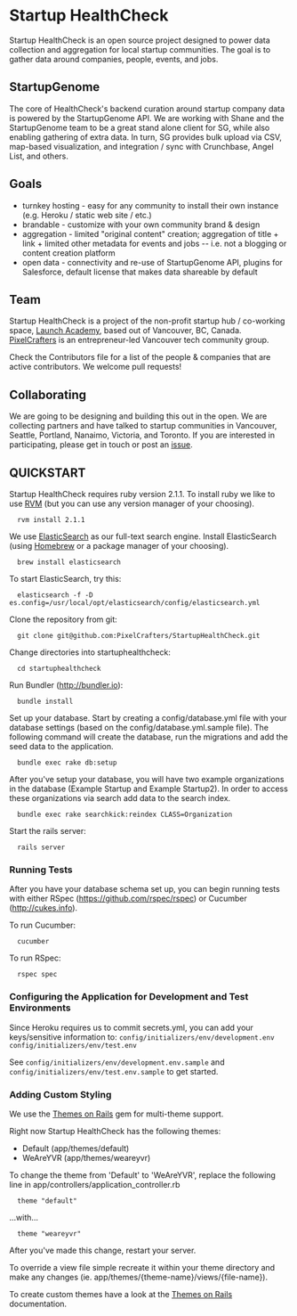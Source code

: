 # Startup HealthCheck

Startup HealthCheck is an open source project designed to power data collection and aggregation for local startup communities. The goal is to gather data around companies, people, events, and jobs.

## StartupGenome

The core of HealthCheck's backend curation around startup company data is powered by the StartupGenome API. We are working with Shane and the StartupGenome team to be a great stand alone client for SG, while also enabling gathering of extra data. In turn, SG provides bulk upload via CSV, map-based visualization, and integration / sync with Crunchbase, Angel List, and others.

## Goals

* turnkey hosting - easy for any community to install their own instance (e.g. Heroku / static web site / etc.)
* brandable - customize with your own community brand & design
* aggregation - limited "original content" creation; aggregation of title + link + limited other metadata for events and jobs -- i.e. not a blogging or content creation platform
* open data - connectivity and re-use of StartupGenome API, plugins for Salesforce, default license that makes data shareable by default


## Team

Startup HealthCheck is a project of the non-profit startup hub / co-working space, [Launch Academy](http://launchacademy.ca/), based out of Vancouver, BC, Canada. [PixelCrafters](http://www.pixelcrafters.ca) is an entrepreneur-led Vancouver tech community group.

Check the Contributors file for a list of the people & companies that are active contributors. We welcome pull requests!

## Collaborating

We are going to be designing and building this out in the open. We are collecting partners and have talked to startup communities in Vancouver, Seattle, Portland, Nanaimo, Victoria, and Toronto. If you are interested in participating, please get in touch or post an [issue](https://github.com/PixelCrafters/StartupHealthCheck/issues).


## QUICKSTART

Startup HealthCheck requires ruby version 2.1.1.
To install ruby we like to use [RVM](http://rvm.io/rvm/install) (but you can use any version manager of your choosing).
```
  rvm install 2.1.1
```

We use [ElasticSearch](http://www.elasticsearch.org/) as our full-text search engine.
Install ElasticSearch (using [Homebrew](http://brew.sh/) or a package manager of your choosing).
```
  brew install elasticsearch
```  

To start ElasticSearch, try this:
```
  elasticsearch -f -D es.config=/usr/local/opt/elasticsearch/config/elasticsearch.yml
```

Clone the repository from git:
```
  git clone git@github.com:PixelCrafters/StartupHealthCheck.git
```

Change directories into startuphealthcheck:
```
  cd startuphealthcheck
```  

Run Bundler (http://bundler.io):
```  
  bundle install
```  

Set up your database. 
Start by creating a config/database.yml file with your database settings (based on the config/database.yml.sample file). The following command will create the database, run the migrations and add the seed data to the application.
```
  bundle exec rake db:setup
```

After you've setup your database, you will have two example organizations in the database (Example Startup and Example Startup2). In order to access these organizations via search add data to the search index.
```
  bundle exec rake searchkick:reindex CLASS=Organization
```

Start the rails server:
```  
  rails server
```  

### Running Tests

  
After you have your database schema set up, you can begin running tests with either RSpec (https://github.com/rspec/rspec) or Cucumber (http://cukes.info).


To run Cucumber:
```
  cucumber
```

To run RSpec:
```
  rspec spec
```

### Configuring the Application for Development and Test Environments

Since Heroku requires us to commit secrets.yml, you can add your keys/sensitive information to: ```config/initializers/env/development.env```
```config/initializers/env/test.env``` 

See ```config/initializers/env/development.env.sample``` and ```config/initializers/env/test.env.sample``` to get started.

### Adding Custom Styling

We use the [Themes on Rails](https://github.com/yoolk/themes_on_rails) gem for multi-theme support.

Right now Startup HealthCheck has the following themes:
- Default (app/themes/default)
- WeAreYVR (app/themes/weareyvr)

To change the theme from 'Default' to 'WeAreYVR', replace the following line in app/controllers/application_controller.rb
```
  theme "default"
```
...with...
```
  theme "weareyvr"
```
After you've made this change, restart your server.

To override a view file simple recreate it within your theme directory and make any changes (ie. app/themes/{theme-name}/views/{file-name}).

To create custom themes have a look at the [Themes on Rails](https://github.com/yoolk/themes_on_rails) documentation.
